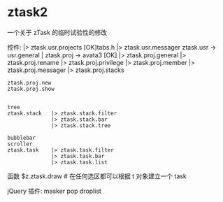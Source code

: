 ztask2
======

一个关于 zTask 的临时试验性的修改

控件:
                   |> ztask.usr.projects
[OK]tabs.h         |> ztask.usr.messager 
		ztask.usr  -> usr.general
				   |
		ztask.proj -> avata3 [OK]
		           |> ztask.proj.general
		           |> ztask.proj.rename
		           |> ztask.proj.privilege
		           |> ztask.proj.member
		           |> ztask.proj.messager
		           |> ztask.proj.stacks
	
    ztask.proj.new
    ztask.proj.show

	
	tree
	ztask.stack   |> ztask.stack.filter
                  |> ztask.stack.bar
	              |> ztask.stack.tree		
	
	bubblebar
	scroller
	ztask.task    |> ztask.task.filter
	              |> ztask.task.bar
	              |> ztask.task.list
	
函数
	$z.ztask.draw     # 在任何选区都可以根据 t 对象建立一个 task


jQuery 插件:
	masker
	pop
	droplist
